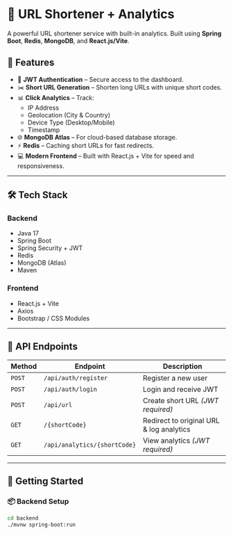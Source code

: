 # 🔗 URL Shortener + Analytics

A powerful URL shortener service with built-in analytics. Built using **Spring Boot**, **Redis**, **MongoDB**, and **React.js/Vite**.

## 🌟 Features

- 🔐 **JWT Authentication** – Secure access to the dashboard.
- ✂️ **Short URL Generation** – Shorten long URLs with unique short codes.
- 📊 **Click Analytics** – Track:
  - IP Address
  - Geolocation (City & Country)
  - Device Type (Desktop/Mobile)
  - Timestamp
- 🌐 **MongoDB Atlas** – For cloud-based database storage.
- ⚡ **Redis** – Caching short URLs for fast redirects.
- 💻 **Modern Frontend** – Built with React.js + Vite for speed and responsiveness.

---

## 🛠 Tech Stack

### Backend
- Java 17
- Spring Boot
- Spring Security + JWT
- Redis
- MongoDB (Atlas)
- Maven

### Frontend
- React.js + Vite
- Axios
- Bootstrap / CSS Modules

---

## 🧪 API Endpoints

| Method | Endpoint | Description |
|--------|----------|-------------|
| `POST` | `/api/auth/register` | Register a new user |
| `POST` | `/api/auth/login` | Login and receive JWT |
| `POST` | `/api/url` | Create short URL *(JWT required)* |
| `GET`  | `/{shortCode}` | Redirect to original URL & log analytics |
| `GET`  | `/api/analytics/{shortCode}` | View analytics *(JWT required)* |

---

## 🚀 Getting Started

### 📦 Backend Setup
```bash
cd backend
./mvnw spring-boot:run
